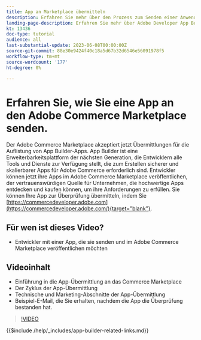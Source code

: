 ```yaml
---
title: App an Marketplace übermitteln
description: Erfahren Sie mehr über den Prozess zum Senden einer Anwendung an den Marketplace.
landing-page-description: Erfahren Sie mehr über Adobe Developer App Builder und wie Sie eine App an den Marketplace senden.
kt: 13436
doc-type: tutorial
audience: all
last-substantial-update: 2023-06-08T00:00:00Z
source-git-commit: 88e30e9424f40c18a5d67b32d6546e56091978f5
workflow-type: tm+mt
source-wordcount: '177'
ht-degree: 0%

---
```


# Erfahren Sie, wie Sie eine App an den Adobe Commerce Marketplace senden.

Der Adobe Commerce Marketplace akzeptiert jetzt Übermittlungen für die Auflistung von App Builder-Apps. App Builder ist eine Erweiterbarkeitsplattform der nächsten Generation, die Entwicklern alle Tools und Dienste zur Verfügung stellt, die zum Erstellen sicherer und skalierbarer Apps für Adobe Commerce erforderlich sind. Entwickler können jetzt ihre Apps im Adobe Commerce Marketplace veröffentlichen, der vertrauenswürdigen Quelle für Unternehmen, die hochwertige Apps entdecken und kaufen können, um ihre Anforderungen zu erfüllen. Sie können Ihre App zur Überprüfung übermitteln, indem Sie [https://commercedeveloper.adobe.com](https://commercedeveloper.adobe.com/){target="blank"}.

## Für wen ist dieses Video?

* Entwickler mit einer App, die sie senden und im Adobe Commerce Marketplace veröffentlichen möchten

## Videoinhalt

* Einführung in die App-Übermittlung an das Commerce Marketplace
* Der Zyklus der App-Übermittlung
* Technische und Marketing-Abschnitte der App-Übermittlung
* Beispiel-E-Mail, die Sie erhalten, nachdem die App die Überprüfung bestanden hat.

>[!VIDEO](https://video.tv.adobe.com/v/3420313)

{{$include /help/_includes/app-builder-related-links.md}}

